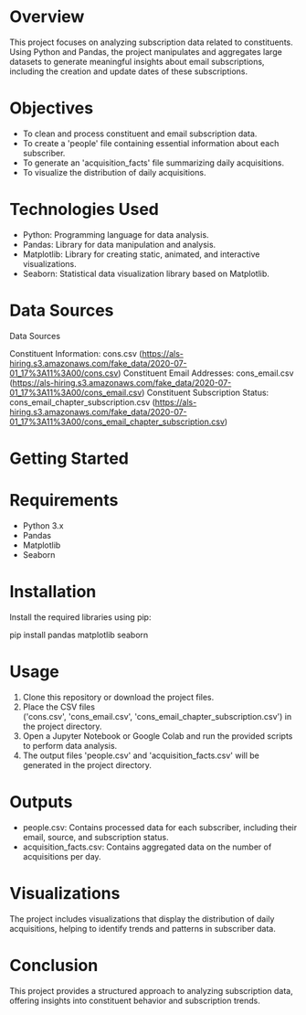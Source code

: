# Overview

This project focuses on analyzing subscription data related to constituents. Using Python and Pandas, the project manipulates and aggregates large datasets to generate meaningful insights about email subscriptions, including the creation and update dates of these subscriptions.

# Objectives

- To clean and process constituent and email subscription data.
- To create a 'people' file containing essential information about each subscriber.
- To generate an 'acquisition_facts' file summarizing daily acquisitions.
- To visualize the distribution of daily acquisitions.

# Technologies Used

- Python: Programming language for data analysis.
- Pandas: Library for data manipulation and analysis.
- Matplotlib: Library for creating static, animated, and interactive visualizations.
- Seaborn: Statistical data visualization library based on Matplotlib.

# Data Sources

Data Sources

Constituent Information: cons.csv (https://als-hiring.s3.amazonaws.com/fake_data/2020-07-01_17%3A11%3A00/cons.csv)
Constituent Email Addresses: cons_email.csv (https://als-hiring.s3.amazonaws.com/fake_data/2020-07-01_17%3A11%3A00/cons_email.csv)
Constituent Subscription Status: cons_email_chapter_subscription.csv (https://als-hiring.s3.amazonaws.com/fake_data/2020-07-01_17%3A11%3A00/cons_email_chapter_subscription.csv)

# Getting Started

# Requirements

- Python 3.x
- Pandas
- Matplotlib
- Seaborn

# Installation

Install the required libraries using pip:


pip install pandas matplotlib seaborn



# Usage

1. Clone this repository or download the project files.
2. Place the CSV files ('cons.csv', 'cons_email.csv', 'cons_email_chapter_subscription.csv') in the project directory.
3. Open a Jupyter Notebook or Google Colab and run the provided scripts to perform data analysis.
4. The output files 'people.csv' and 'acquisition_facts.csv' will be generated in the project directory.

# Outputs

- people.csv: Contains processed data for each subscriber, including their email, source, and subscription status.
- acquisition_facts.csv: Contains aggregated data on the number of acquisitions per day.

# Visualizations

The project includes visualizations that display the distribution of daily acquisitions, helping to identify trends and patterns in subscriber data.

# Conclusion

This project provides a structured approach to analyzing subscription data, offering insights into constituent behavior and subscription trends.


